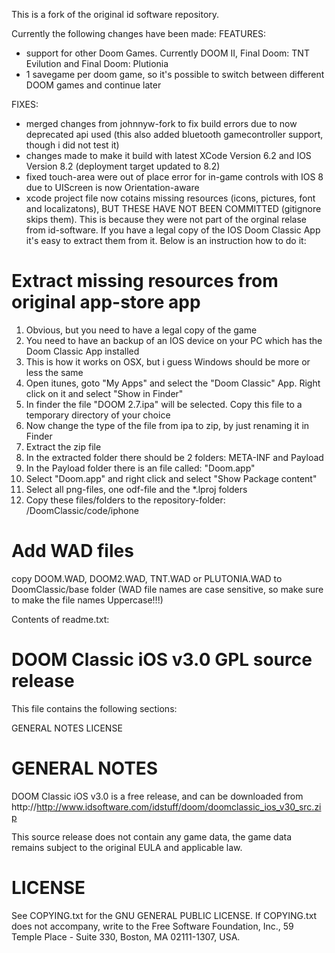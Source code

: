 This is a fork of the original id software repository.

Currently the following changes have been made:
FEATURES:
- support for other Doom Games. Currently DOOM II, Final Doom: TNT Evilution and Final Doom: Plutionia
- 1 savegame per doom game, so it's possible to switch between different DOOM games and continue later

FIXES:
- merged changes from johnnyw-fork to fix build errors due to now deprecated api used (this also added bluetooth gamecontroller support, though i did not test it)
- changes made to make it build with latest XCode Version 6.2 and IOS Version 8.2 (deployment target updated to 8.2)
- fixed touch-area were out of place error for in-game controls with IOS 8 due to UIScreen is now Orientation-aware
- xcode project file now cotains missing resources (icons, pictures, font and localizatons), BUT THESE HAVE NOT BEEN COMMITTED (gitignore skips them). This is because they were not part of the orginal relase from id-software. If you have a legal copy of the IOS Doom Classic App it's easy to extract them from it. Below is an instruction how to do it:


Extract missing resources from original app-store app
=====================================================
1. Obvious, but you need to have a legal copy of the game
2. You need to have an backup of an IOS device on your PC which has the Doom Classic App installed
3. This is how it works on OSX, but i guess Windows should be more or less the same
4. Open itunes, goto "My Apps" and select the "Doom Classic" App. Right click on it and select "Show in Finder"
5. In finder the file "DOOM 2.7.ipa" will be selected. Copy this file to a temporary directory of your choice
6. Now change the type of the file from ipa to zip, by just renaming it in Finder
7. Extract the zip file
8. In the extracted folder there should be 2 folders: META-INF and Payload
9. In the Payload folder there is an file called: "Doom.app"
10. Select "Doom.app" and right click and select "Show Package content"
11. Select all png-files, one odf-file and the *.lproj folders
12. Copy these files/folders to the repository-folder: /DoomClassic/code/iphone

Add WAD files
=============
copy DOOM.WAD, DOOM2.WAD, TNT.WAD or PLUTONIA.WAD to DoomClassic/base folder (WAD file names are case sensitive, so make sure to make the file names Uppercase!!!)



Contents of readme.txt:

DOOM Classic iOS v3.0 GPL source release
===============================================

This file contains the following sections:

GENERAL NOTES
LICENSE

GENERAL NOTES
=============

DOOM Classic iOS v3.0 is a free release, and can be downloaded from
http://http://www.idsoftware.com/idstuff/doom/doomclassic_ios_v30_src.zip

This source release does not contain any game data, the game data remains subject to the original EULA and applicable law.


LICENSE
=======

See COPYING.txt for the GNU GENERAL PUBLIC LICENSE.  If COPYING.txt does not accompany, write to the Free Software Foundation, Inc., 59 Temple Place - Suite 330, Boston, MA 02111-1307, USA.

